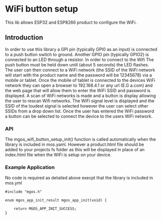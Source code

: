 # WiFi button setup
This lib allows ESP32 and ESP8266 product to configure the WiFi.

## Introduction

In order to use this library a GPI pin (typically GPI0 as an input) is connected to a
push button switch to ground. Another GPIO pin (typically GPIO2) is connected
to an LED through a resistor.
In order to connect to the Wifi The push button must be held down until (about 5
seconds) the LED flashes. The user can then connect to a WiFi network (the SSID
of the WiFi network will start with the product name and the password will be
12345678) via a mobile or tablet. Once the mobile of tablet is connected to the
devices WiFi network they can open a browser to 192.168.4.1 or any
url (E.G a.com) and the web page that will allow them to enter the WiFi
SSID and password is displayed. A scan of WiFi networks is made and a button is
display allowing the user to rescan Wifi networks. The WiFi signal level is
displayed and the SSID of the loudest signal is selected however the user can
select other SSIDs from a drop down list. Once the user has entered the WiFi
password a button can be selected to connect the device to the users WiFi
network.

### API

The mgos_wifi_button_setup_init() function is called automatically when the
library is included in mos.yaml. However a product.html file should be added
to your projects fs folder as this will be displayed in place of an index.html
file when the WiFi is setup on your device.

### Example Application
No code is required as detailed above execpt that the library is included in mos.yml

```
#include "mgos.h"

enum mgos_app_init_result mgos_app_init(void) {

    return MGOS_APP_INIT_SUCCESS;
}
```
